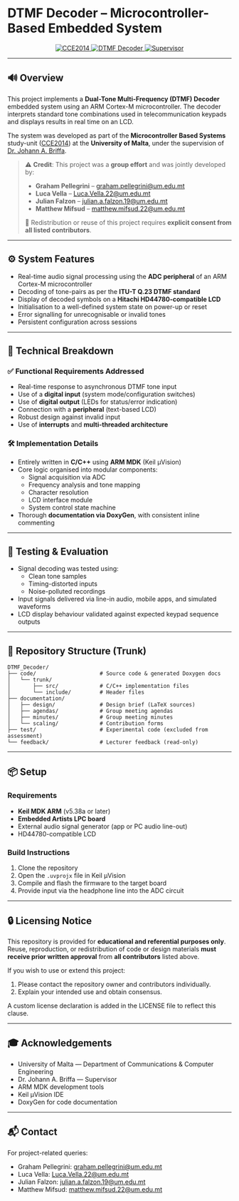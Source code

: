 # DTMF Decoder – Microcontroller-Based Embedded System

<p align="center">
  <a href="https://www.um.edu.mt/courses/studyunit/CCE2014">
    <img src="https://img.shields.io/badge/University%20of%20Malta-CCE2014-blue?style=for-the-badge" alt="CCE2014">
  </a>
  <a href="https://github.com/GrahamPellegrini/DTMF_Decoder">
    <img src="https://img.shields.io/badge/Project-DTMF%20Decoder-green?style=for-the-badge" alt="DTMF Decoder">
  </a>
  <a href="https://www.um.edu.mt/profile/johannbriffa">
    <img src="https://img.shields.io/badge/Supervisor-Dr.%20Johann%20Briffa-lightgrey?style=for-the-badge" alt="Supervisor">
  </a>
</p>

---

## 🔊 Overview

This project implements a **Dual-Tone Multi-Frequency (DTMF) Decoder** embedded system using an ARM Cortex-M microcontroller. The decoder interprets standard tone combinations used in telecommunication keypads and displays results in real time on an LCD.

The system was developed as part of the **Microcontroller Based Systems** study-unit ([CCE2014](https://www.um.edu.mt/courses/studyunit/CCE2014)) at the **University of Malta**, under the supervision of [Dr. Johann A. Briffa](https://www.um.edu.mt/profile/johannbriffa).

> ⚠️ **Credit**: This project was a **group effort** and was jointly developed by:
> - **Graham Pellegrini** – graham.pellegrini@um.edu.mt
> - **Luca Vella** – Luca.Vella.22@um.edu.mt
> - **Julian Falzon** – julian.a.falzon.19@um.edu.mt
> - **Matthew Mifsud** – matthew.mifsud.22@um.edu.mt
>
> 📜 Redistribution or reuse of this project requires **explicit consent from all listed contributors**.

---

## ⚙️ System Features

- Real-time audio signal processing using the **ADC peripheral** of an ARM Cortex-M microcontroller
- Decoding of tone-pairs as per the **ITU-T Q.23 DTMF standard**
- Display of decoded symbols on a **Hitachi HD44780-compatible LCD**
- Initialisation to a well-defined system state on power-up or reset
- Error signalling for unrecognisable or invalid tones
- Persistent configuration across sessions

---

## 🧩 Technical Breakdown

### ✅ Functional Requirements Addressed
- Real-time response to asynchronous DTMF tone input
- Use of a **digital input** (system mode/configuration switches)
- Use of **digital output** (LEDs for status/error indication)
- Connection with a **peripheral** (text-based LCD)
- Robust design against invalid input
- Use of **interrupts** and **multi-threaded architecture**

### 🛠️ Implementation Details
- Entirely written in **C/C++** using **ARM MDK** (Keil µVision)
- Core logic organised into modular components:
  - Signal acquisition via ADC
  - Frequency analysis and tone mapping
  - Character resolution
  - LCD interface module
  - System control state machine
- Thorough **documentation via DoxyGen**, with consistent inline commenting

---

## 🧪 Testing & Evaluation

- Signal decoding was tested using:
  - Clean tone samples
  - Timing-distorted inputs
  - Noise-polluted recordings
- Input signals delivered via line-in audio, mobile apps, and simulated waveforms
- LCD display behaviour validated against expected keypad sequence outputs

---

## 📁 Repository Structure (Trunk)

```
DTMF_Decoder/
├── code/                    # Source code & generated Doxygen docs
│   └── trunk/
│       ├── src/             # C/C++ implementation files
│       └── include/         # Header files
├── documentation/
│   ├── design/              # Design brief (LaTeX sources)
│   ├── agendas/             # Group meeting agendas
│   ├── minutes/             # Group meeting minutes
│   └── scaling/             # Contribution forms
├── test/                    # Experimental code (excluded from assessment)
└── feedback/                # Lecturer feedback (read-only)
```

---

## 📦 Setup

### Requirements
- **Keil MDK ARM** (v5.38a or later)
- **Embedded Artists LPC board**
- External audio signal generator (app or PC audio line-out)
- HD44780-compatible LCD

### Build Instructions
1. Clone the repository
2. Open the `.uvprojx` file in Keil µVision
3. Compile and flash the firmware to the target board
4. Provide input via the headphone line into the ADC circuit

---

## 🔒 Licensing Notice

This repository is provided for **educational and referential purposes only**. Reuse, reproduction, or redistribution of code or design materials **must receive prior written approval** from **all contributors** listed above.

If you wish to use or extend this project:
1. Please contact the repository owner and contributors individually.
2. Explain your intended use and obtain consensus.

A custom license declaration is added in the LICENSE file to reflect this clause.

---

## 🎓 Acknowledgements

- University of Malta — Department of Communications & Computer Engineering
- Dr. Johann A. Briffa — Supervisor
- ARM MDK development tools
- Keil µVision IDE
- DoxyGen for code documentation

---

## 📬 Contact

For project-related queries:
- Graham Pellegrini: graham.pellegrini@um.edu.mt
- Luca Vella: Luca.Vella.22@um.edu.mt
- Julian Falzon: julian.a.falzon.19@um.edu.mt
- Matthew Mifsud: matthew.mifsud.22@um.edu.mt

